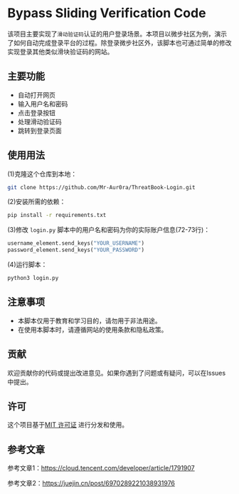 # Bypass Sliding Verification Code

该项目主要实现了`滑动验证码`认证的用户登录场景。本项目以微步社区为例，演示了如何自动完成登录平台的过程。除登录微步社区外，该脚本也可通过简单的修改实现登录其他类似滑块验证码的网站。

## 主要功能

- 自动打开网页
- 输入用户名和密码
- 点击登录按钮
- 处理滑动验证码
- 跳转到登录页面

## 使用用法

(1)克隆这个仓库到本地：

```bash
git clone https://github.com/Mr-Aur0ra/ThreatBook-Login.git
```

(2)安装所需的依赖：

```bash
pip install -r requirements.txt
```

(3)修改 `login.py` 脚本中的用户名和密码为你的实际账户信息(72-73行)：

```python
username_element.send_keys("YOUR_USERNAME")
password_element.send_keys("YOUR_PASSWORD")
```

(4)运行脚本：

```bash
python3 login.py
```



## 注意事项

- 本脚本仅用于教育和学习目的，请勿用于非法用途。
- 在使用本脚本时，请遵循网站的使用条款和隐私政策。

## 贡献

欢迎贡献你的代码或提出改进意见。如果你遇到了问题或有疑问，可以在Issues中提出。

## 许可

这个项目基于[MIT 许可证](LICENSE) 进行分发和使用。

## 参考文章

参考文章1：https://cloud.tencent.com/developer/article/1791907

参考文章2：https://juejin.cn/post/6970289221038931976

